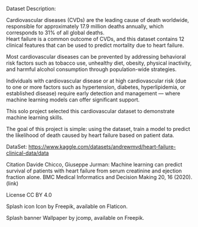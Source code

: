 Dataset Description:

Cardiovascular diseases (CVDs) are the leading cause of death worldwide, responsible for approximately 17.9 million deaths annually, which corresponds to 31% of all global deaths.  
Heart failure is a common outcome of CVDs, and this dataset contains 12 clinical features that can be used to predict mortality due to heart failure.

Most cardiovascular diseases can be prevented by addressing behavioral risk factors such as tobacco use, unhealthy diet, obesity, physical inactivity, and harmful alcohol consumption through population-wide strategies.

Individuals with cardiovascular disease or at high cardiovascular risk (due to one or more factors such as hypertension, diabetes, hyperlipidemia, or established disease) require early detection and management — where machine learning models can offer significant support.

This solo project selected this cardiovascular dataset to demonstrate machine learning skills.

The goal of this project is simple: using the dataset, train a model to predict the likelihood of death caused by heart failure based on patient data.

DataSet: https://www.kaggle.com/datasets/andrewmvd/heart-failure-clinical-data/data




Citation
Davide Chicco, Giuseppe Jurman: Machine learning can predict survival of patients with heart failure from serum creatinine and ejection fraction alone. BMC Medical Informatics and Decision Making 20, 16 (2020). (link)

License
CC BY 4.0

Splash icon
Icon by Freepik, available on Flaticon.

Splash banner
Wallpaper by jcomp, available on Freepik.